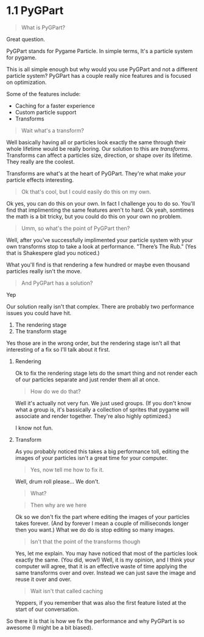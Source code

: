 # 1.1 PyGPart

> What is PyGPart?

Great question.

PyGPart stands for Pygame Particle. In simple terms, It's a particle system for pygame.

This is all simple enough but why would you use PyGPart and not a different particle system? PyGPart has a couple really nice features and is focused on optimization.

Some of the features include:
* Caching for a faster experience
* Custom particle support
* Transforms
  
> Wait what's a transform?

Well basically having all or particles look exactly the same through their whole lifetime would be really boring. Our solution to this are *transforms*. Transforms can affect a particles size, direction, or shape over its lifetime. They really are the coolest.

Transforms are what's at the heart of PyGPart. They're what make *your* particle effects interesting.

> Ok that's cool, but I could easily do this on my own.

Ok yes, you can do this on your own. In fact I challenge you to do so. You'll find that implimenting the same features aren't to hard. Ok yeah, somtimes the math is a bit tricky, but you could do this on your own no problem.

> Umm, so what's the point of PyGPart then?

Well, after you've successfully implimented your particle system with your own transforms stop to take a look at performance. "There’s The Rub." (Yes that is Shakespere glad you noticed.)

What you'll find is that rendering a few hundred or maybe even thousand particles really isn't the move.

> And PyGPart has a solution?

Yep

Our solution really isn't that complex. There are probably two performance issues you could have hit.

1. The rendering stage
2. The transform stage

Yes those are in the wrong order, but the rendering stage isn't all that interesting of a fix so I'll talk about it first.

1. Rendering
   
   Ok to fix the rendering stage lets do the smart thing and not render each of our particles separate and just render them all at once.
   
   > How do we do that?
   
   Well it's actually not very fun. We just used groups. (If you don't know what a group is, it's bassically a collection of sprites that pygame will associate and render together. They're also highly optimized.)
   
   I know not fun.

2. Transform
   
   As you probably noticed this takes a big performance toll, editing the images of your particles isn't a great time for your computer.

   > Yes, now tell me how to fix it.

    Well, drum roll please... We don't.

    > What?

    > Then why are we here

    Ok so we don't fix the part where editing the images of your particles takes forever. (And by forever I mean a couple of milliseconds longer then you want.) What we do do is stop editing so many images.

    > Isn't that the point of the transforms though
    
    Yes, let me explain. You may have noticed that most of the particles look exactly the same. (You did, wow!) Well, it is my opinion, and I think your computer will agree, that it is an effective waste of time applying the same transforms over and over. Instead we can just save the image and reuse it over and over.

    > Wait isn't that called caching

    Yeppers, if you remember that was also the first feature listed at the start of our conversation.

So there it is that is how we fix the performance and why PyGPart is so awesome (I might be a bit biased).
